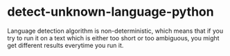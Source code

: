 # detect-unknown-language-python
Language detection algorithm is non-deterministic, which means that if you try to run it on a text which is either too short or too ambiguous, you might get different results everytime you run it.
